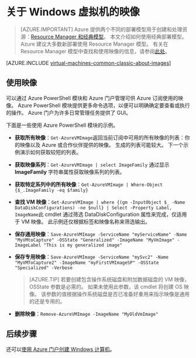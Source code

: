 <properties
    pageTitle="关于 Windows 虚拟机的映像 | Azure"
    description="了解如何对 Azure 中的 Windows 虚拟机使用映像。"
    services="virtual-machines-windows"
    documentationcenter=""
    author="cynthn"
    manager="timlt"
    editor="tysonn"
    tags="azure-service-management" />
<tags
    ms.assetid="66ff3fab-8e7f-4dff-b8da-ab1c9c9c9af8"
    ms.service="virtual-machines-windows"
    ms.workload="infrastructure-services"
    ms.tgt_pltfrm="vm-windows"
    ms.devlang="na"
    ms.topic="article"
    ms.date="03/20/2017"
    wacn.date="05/15/2017"
    ms.author="cynthn"
    ms.translationtype="Human Translation"
    ms.sourcegitcommit="457fc748a9a2d66d7a2906b988e127b09ee11e18"
    ms.openlocfilehash="15343f21fced95891d692da6bcb7899e31585041"
    ms.contentlocale="zh-cn"
    ms.lasthandoff="05/05/2017" />

# <a name="about-images-for-windows-virtual-machines"></a>关于 Windows 虚拟机的映像
> [AZURE.IMPORTANT]
> Azure 提供两个不同的部署模型用于创建和处理资源：[Resource Manager 和经典模型](/documentation/articles/resource-manager-deployment-model/)。 本文介绍如何使用经典部署模型。 Azure 建议大多数新部署使用 Resource Manager 模型。 有关在 Resource Manager 模型中查找和使用映像的信息，请参阅[此处](/documentation/articles/virtual-machines-windows-cli-ps-findimage/)。

[AZURE.INCLUDE [virtual-machines-common-classic-about-images](../../includes/virtual-machines-common-classic-about-images.md)]

## <a name="working-with-images"></a>使用映像

可以通过 Azure PowerShell 模块和 Azure 门户管理可供 Azure 订阅使用的映像。 Azure PowerShell 模块提供更多命令选项，以便可以明确确定要查看或执行的操作。 Azure 门户为许多日常管理任务提供了 GUI。

下面是一些使用 Azure PowerShell 模块的示例。

* **获取所有映像**：`Get-AzureVMImage`返回当前订阅中可用的所有映像的列表：你的映像以及 Azure 或合作伙伴提供的映像。 生成的列表可能较大。 下一个示例演示如何获取较短的列表。
* **获取映像系列**：`Get-AzureVMImage | select ImageFamily` 通过显示 **ImageFamily** 字符串属性获取映像系列的列表。
* **获取特定系列中的所有映像**：`Get-AzureVMImage | Where-Object {$_.ImageFamily -eq $family}`
* **查找 VM 映像**：`Get-AzureVMImage | where {(gm -InputObject $_ -Name DataDiskConfigurations) -ne $null} | Select -Property Label, ImageName`此 cmdlet 通过筛选 DataDiskConfiguration 属性来完成，仅适用于 VM 映像。 此示例还仅根据标签和映像名称来筛选输出。
* **保存通用映像**：`Save-AzureVMImage -ServiceName "myServiceName" -Name "MyVMtoCapture" -OSState "Generalized" -ImageName "MyVmImage" -ImageLabel "This is my generalized image"`
* **保存专用映像**：`Save-AzureVMImage -ServiceName "mySvc2" -Name "MyVMToCapture2" -ImageName "myFirstVMImageSP" -OSState "Specialized" -Verbose`

    > [AZURE.TIP]
    > 若要创建包含操作系统磁盘和附加数据磁盘的 VM 映像，OSState 参数是必需的。 如果未使用此参数，该 cmdlet 将创建 OS 映像。 该参数的值根据操作系统磁盘是否已准备好重用来指示映像是通用的还是专用的。

* **删除映像**：`Remove-AzureVMImage -ImageName "MyOldVmImage"`

## <a name="next-steps"></a>后续步骤
还可以[使用 Azure 门户创建 Windows 计算机](/documentation/articles/virtual-machines-windows-classic-tutorial/)。

<!--Update_Description: wording update-->